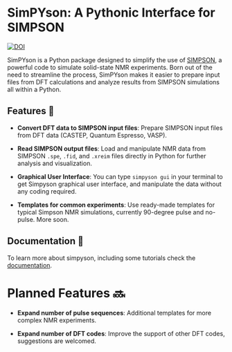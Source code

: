 # SimPYson: A Pythonic Interface for SIMPSON

[![DOI](https://zenodo.org/badge/813117518.svg)](https://doi.org/10.5281/zenodo.14041918)

SimPYson is a Python package designed to simplify the use of [SIMPSON](https://inano.au.dk/about/research-centers-and-projects/nmr/software/simpson), a powerful code to simulate solid-state NMR experiments. Born out of the need to streamline the process, SimPYson makes it easier to prepare input files from DFT calculations and analyze results from SIMPSON simulations all within a Python.

## Features 🤌

- **Convert DFT data to SIMPSON input files**: Prepare SIMPSON input files from DFT data (CASTEP, Quantum Espresso, VASP).

- **Read SIMPSON output files**: Load and manipulate NMR data from SIMPSON `.spe`, `.fid`, and `.xreim` files directly in Python for further analysis and visualization.

- **Graphical User Interface**: You can type `simpyson gui` in your terminal to get Simpyson graphical user interface, and manipulate the data without any coding required.

- **Templates for common experiments**: Use ready-made templates for typical Simpson NMR simulations, currently 90-degree pulse and no-pulse. More soon.

## Documentation 📖

To learn more about simpyson, including some tutorials check the [documentation](https://carlosbornes.github.io/simpyson/).

# Planned Features 🔜

- **Expand number of pulse sequences**: Additional templates for more complex NMR experiments.

- **Expand number of DFT codes**: Improve the support of other DFT codes, suggestions are welcomed.
